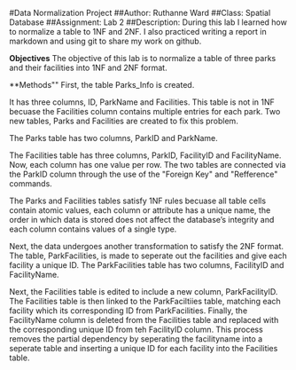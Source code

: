 #Data Normalization Project
##Author: Ruthanne Ward
##Class: Spatial Database
##Assignment: Lab 2
##Description: During this lab I learned how to normalize a table to 1NF and 2NF. I also practiced writing a report in markdown and using git to share my work on github. 

**Objectives**
The objective of this lab is to normalize a table of three parks and their facilities into 1NF and 2NF format. 

**Methods""
First, the table Parks_Info is created.

It has three columns, ID, ParkName and Facilities. This table is not in 1NF becuase the Facilities column contains multiple entries for each park. Two new tables, Parks and Facilities are created to fix this problem.



The Parks table has two columns, ParkID and ParkName. 

The Facilities table has three columns, ParkID, FacilityID and FacilityName. Now, each column has one value per row. The two tables are connected via the ParkID column through the use of the "Foreign Key" and "Refference" commands. 


The Parks and Facilities tables satisfy 1NF rules becuase all table cells contain atomic values, each column or attribute has a unique name, the order in which data is stored does not affect the database’s integrity and each column contains values of a single type.

Next, the data undergoes another transformation to satisfy the 2NF format. The table, ParkFacilities, is made to seperate out the facilities and give each facility a unique ID. The ParkFacilities table has two columns, FacilityID and FacilityName. 

Next, the Facilities table is edited to include a new column, ParkFacilityID. The Facilities table is then linked to the ParkFaciltiies table, matching each facility which its corresponding ID from ParkFacilities. Finally, the FacilityName column is deleted from the Facilities table and replaced with the corresponding unique ID from teh FacilityID column. This process removes the partial dependency by seperating the facilityname into a seperate table and inserting a unique ID for each facility into the Facilities table. 